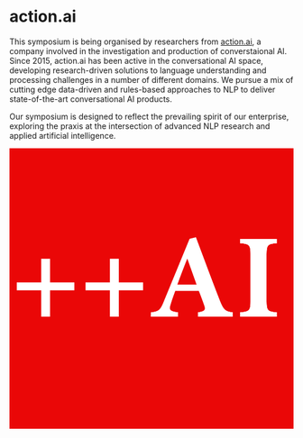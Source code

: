 # action.ai

This symposium is being organised by researchers from [action.ai](https://action.ai), a company involved in the investigation and production of converstaional AI.  Since 2015, action.ai has been active in the conversational AI space, developing research-driven solutions to language understanding and processing challenges in a number of different domains.  We pursue a mix of cutting edge data-driven and rules-based approaches to NLP to deliver state-of-the-art conversational AI products.

Our symposium is designed to reflect the prevailing spirit of our enterprise, exploring the praxis at the intersection of advanced NLP research and applied artificial intelligence.

[![actionai](actionai.png)](https://action.ai)
